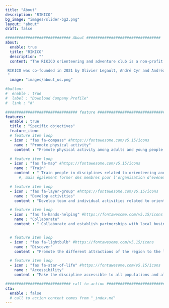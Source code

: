 ```yaml
---
title: "About"
description: "RIKICO"
bg_image: "images/slider-bg2.png"
layout: "about"
draft: false

############################# About #################################
about:
  enable: true
  title: "RIKICO"
  description: ""
  content: "The RIKICO orienteering and adventure club is a non-profit organization with a mission to promote and organize orienteering and adventure races in the Lower St. Lawrence region.

 RIKICO was co-founded in 2021 by Olivier Legault, André Cyr and Andréanne Beardsell. Sébastien Sirois joined the organization in 2022. RIKICO aims to promote physical activity among both adults and young people through various outdoor sporting events. Our passion for this sport, coupled with our desire to help people discover our region's natural spaces, is at the heart of what motivates us.
 "
  image: "images/about_us.png"

#button:
#  enable : true
#  label : "Download Company Profile"
#  link : "#"

################################ feature #####################################
features:
  enable : true
  title : "Specific objectives"
  feature_item:
  # feature item loop
  - icon : "fas fa-compass" #https://fontawesome.com/v5.15/icons
    name : "Promote physical activity"
    content : "Promote physical activity among adults and young people through fun and convivial sports."

  # feature item loop
  - icon : "fas fa-map" #https://fontawesome.com/v5.15/icons
    name : "Train"
    content : " Train people in disciplines related to orienteering and adventure and adventure racing."
      #, mais également former des membres pour l’organisation d’évènements sanctionnés par les fédérations de courses d’orientation et d’aventure.

  # feature item loop
  - icon : "fas fa-layer-group" #https://fontawesome.com/v5.15/icons
    name : "Develop activities"
    content : "Develop team and individual activities related to orienteering (e.g., running, hiking, mountain biking and canoeing)."

  # feature item loop
  - icon : "fas fa-hands-helping" #https://fontawesome.com/v5.15/icons
    name : "Collaborate"
    content : " Collaborate and establish partnerships with local businesses and organizations in the outdoor and tourism industries to enhance multi-sport orienteering races."


  # feature item loop
  - icon : "fas fa-lightbulb" #https://fontawesome.com/v5.15/icons
    name : "Discover"
    content : "Promote the different attractions of the region to the local population and to visitors taking part in events, through the choice of location and race routes."

  # feature item loop
  - icon : "fas fa-star-of-life" #https://fontawesome.com/v5.15/icons
    name : "Accessibility"
    content : "Make the discipline accessible to all populations and all levels of performance."

############################# call to action #################################
cta:
  enable : false
  # call to action content comes from "_index.md"
---
```


